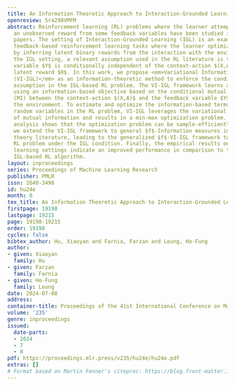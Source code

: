 ```yaml
---
title: An Information Theoretic Approach to Interaction-Grounded Learning
openreview: Sra298VMFM
abstract: Reinforcement learning (RL) problems where the learner attempts to infer
  an unobserved reward from some feedback variables have been studied in several recent
  papers. The setting of Interaction-Grounded Learning (IGL) is an example of such
  feedback-based reinforcement learning tasks where the learner optimizes the return
  by inferring latent binary rewards from the interaction with the environment. In
  the IGL setting, a relevant assumption used in the RL literature is that the feedback
  variable $Y$ is conditionally independent of the context-action $(X,A)$ given the
  latent reward $R$. In this work, we propose <em>Variational Information-based IGL
  (VI-IGL)</em> as an information-theoretic method to enforce the conditional independence
  assumption in the IGL-based RL problem. The VI-IGL framework learns a reward decoder
  using an information-based objective based on the conditional mutual information
  (MI) between the context-action $(X,A)$ and the feedback variable $Y$ observed from
  the environment. To estimate and optimize the information-based terms for the continuous
  random variables in the RL problem, VI-IGL leverages the variational representation
  of mutual information and results in a min-max optimization problem. Theoretical
  analysis shows that the optimization problem can be sample-efficiently solved. Furthermore,
  we extend the VI-IGL framework to general $f$-Information measures in the information
  theory literature, leading to the generalized $f$-VI-IGL framework to address the
  RL problem under the IGL condition. Finally, the empirical results on several reinforcement
  learning settings indicate an improved performance in comparison to the previous
  IGL-based RL algorithm.
layout: inproceedings
series: Proceedings of Machine Learning Research
publisher: PMLR
issn: 2640-3498
id: hu24e
month: 0
tex_title: An Information Theoretic Approach to Interaction-Grounded Learning
firstpage: 19198
lastpage: 19215
page: 19198-19215
order: 19198
cycles: false
bibtex_author: Hu, Xiaoyan and Farnia, Farzan and Leung, Ho-Fung
author:
- given: Xiaoyan
  family: Hu
- given: Farzan
  family: Farnia
- given: Ho-Fung
  family: Leung
date: 2024-07-08
address:
container-title: Proceedings of the 41st International Conference on Machine Learning
volume: '235'
genre: inproceedings
issued:
  date-parts:
  - 2024
  - 7
  - 8
pdf: https://proceedings.mlr.press/v235/hu24e/hu24e.pdf
extras: []
# Format based on Martin Fenner's citeproc: https://blog.front-matter.io/posts/citeproc-yaml-for-bibliographies/
---
```

